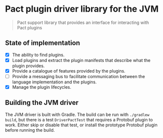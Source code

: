 # Pact plugin driver library for the JVM
> Pact support library that provides an interface for interacting with Pact plugins

## State of implementation

* [X] The ability to find plugins.
* [X] Load plugins and extract the plugin manifests that describe what the plugin provides.
* [X] Provide a catalogue of features provided by the plugins.
* [ ] Provide a messaging bus to facilitate communication between the language implementation and the plugins.
* [X] Manage the plugin lifecycles.

## Building the JVM driver

The JVM driver is built with Gradle. The build can be run with `./gradlew build`, but there is a test `DriverPactTest`
that requires a Protobuf plugin to work. Either skip or disable that test, or install the prototype Protobuf plugin before
running the build.
